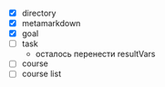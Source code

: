 * [x] directory
 * [x] metamarkdown
 * [x] goal
 * [ ] task
   * осталось перенести resultVars
 * [ ] course
 * [ ] course list
